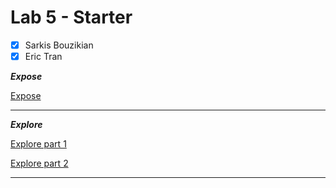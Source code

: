 # Lab 5 - Starter
- [X] Sarkis Bouzikian
- [X] Eric Tran

***Expose***

[Expose](https://oplikos.github.io/Lab5_Starter/expose.html)

---

***Explore***

[Explore part 1](https://oplikos.github.io/Lab5_Starter/explore.html)



[Explore part 2](https://github.com/oplikos/introduction-to-github)

---
